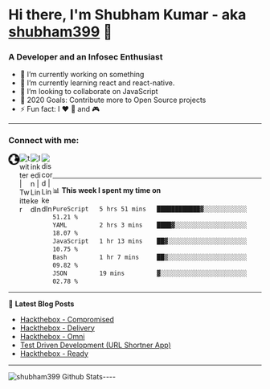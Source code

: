 # Hi there, I'm Shubham Kumar - aka [shubham399][website] 👋

### A Developer and an Infosec Enthusiast

- 🔭 I’m currently working on something
- 🌱 I’m currently learning react and react-native. 
- 👯 I’m looking to collaborate on JavaScript
- 🥅 2020 Goals: Contribute more to Open Source projects
- ⚡ Fun fact: I ❤️ 🐶 and 🎮


---
### Connect with me:

[<img align="left" alt="Website" width="22px" src="https://raw.githubusercontent.com/iconic/open-iconic/master/svg/globe.svg" />][website]
[<img align="left" alt="twitter | Twitter" width="22px" src="https://cdn.jsdelivr.net/npm/simple-icons@v3/icons/twitter.svg" />][twitter]
[<img align="left" alt="linkedin | LinkedIn" width="22px" src="https://cdn.jsdelivr.net/npm/simple-icons@v3/icons/linkedin.svg" />][linkedin]
[<img align="left" alt="discord | LinkedIn" width="22px" src="https://cdn.jsdelivr.net/npm/simple-icons@v3/icons/discord.svg" />][discord]


<br />
<br />

---
📊 **This week I spent my time on**
<!--START_SECTION:waka-->
```text
PureScript   5 hrs 51 mins   ████████████▓░░░░░░░░░░░░   51.21 % 
YAML         2 hrs 3 mins    ████▓░░░░░░░░░░░░░░░░░░░░   18.07 % 
JavaScript   1 hr 13 mins    ██▓░░░░░░░░░░░░░░░░░░░░░░   10.75 % 
Bash         1 hr 7 mins     ██▒░░░░░░░░░░░░░░░░░░░░░░   09.82 % 
JSON         19 mins         ▓░░░░░░░░░░░░░░░░░░░░░░░░   02.78 % 
```
<!--END_SECTION:waka-->

---
📕 **Latest Blog Posts**
<!-- BLOG-POST-LIST:START -->
- [Hackthebox - Compromised](https://shubhkumar.in/htb/machines/retired/compromised/)
- [Hackthebox - Delivery](https://shubhkumar.in/htb/machines/active/delivery/)
- [Hackthebox - Omni](https://shubhkumar.in/htb/machines/retired/omni/)
- [Test Driven Development (URL Shortner App)](https://shubhkumar.in/node/tdd/)
- [Hackthebox - Ready](https://shubhkumar.in/htb/machines/active/ready/)
<!-- BLOG-POST-LIST:END -->
---

<img align="left" alt="shubham399 Github Stats" src="https://github-readme-stats.vercel.app/api?username=shubham399&show_icons=true&hide_border=true&count_private=true" />
----

[website]:  https://shubhkumar.in/about/
[twitter]:  https://twitter.com/shubhkumar01/
[linkedin]: https://www.linkedin.com/in/shubham399/
[discord]:  https://discordapp.com/users/397613413301354497
